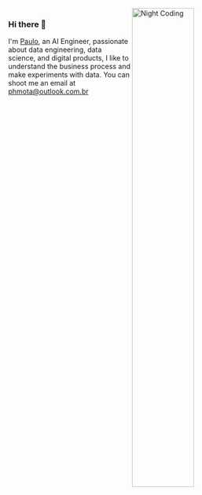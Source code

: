 <img alt="Night Coding" src="https://github.com/jglovier/gifs/blob/gh-pages/hacking/mr-robot-hacking.gif" align="right" width="50%" height="50%">

### Hi there 👋
I'm [Paulo](https://www.linkedin.com/in/paulo-mota-955218a2/), an AI Engineer, passionate about data engineering, data science, and digital products, I like to understand the business process and make experiments with data.
You can shoot me an email at phmota@outlook.com.br

